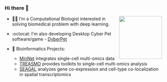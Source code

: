 ### Hi there 👋

<div> 
<img align="right" height="137px" src="https://github-readme-stats.vercel.app/api?username=ChaozhongLiu&hide_title=true&hide_border=true&show_icons=true&line_height=25&text_color=000&bg_color=e9f7e9&icon_color=000&theme=graywhite" />
<div style="flex: 1;">

- 👨‍🔬 I’m a Computational Biologist interested in solving biomedical problem with deep learning.
- :octocat: I'm also developing Desktop Cyber Pet software/game - [DyberPet](https://github.com/ChaozhongLiu/DyberPet)

- 🔗 Bioinformatics Projects: 
    - [MinNet](https://bmcbioinformatics.biomedcentral.com/articles/10.1186/s12859-022-05126-7) integrates single-cell multi-omics data
    - [TREASMO](https://github.com/ChaozhongLiu/TREASMO) provides toolkits to single-cell multi-omics analysis
    - [SEAGAL](https://github.com/linhuawang/SEAGAL) analyzes gene co-expression and cell-type co-localization in spatial transcriptomics

</div>
<!--
**ChaozhongLiu/ChaozhongLiu** is a ✨ _special_ ✨ repository because its `README.md` (this file) appears on your GitHub profile.

Here are some ideas to get you started:

- 🔭 I’m currently working on ...
- 🌱 I’m currently learning ...
- 👯 I’m looking to collaborate on ...
- 🤔 I’m looking for help with ...
- 💬 Ask me about ...
- 📫 How to reach me: ...
- 😄 Pronouns: ...
- ⚡ Fun fact: ...
-->
